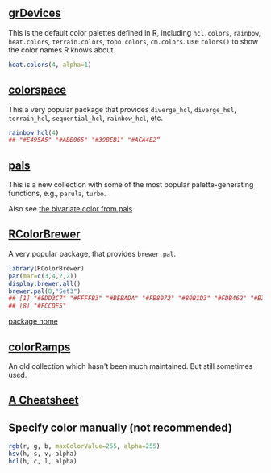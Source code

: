 ## [grDevices](https://stat.ethz.ch/R-manual/R-devel/library/grDevices/html/palettes.html)

This is the default color palettes defined in R, including `hcl.colors`, `rainbow`, `heat.colors`, `terrain.colors`, `topo.colors`, `cm.colors`. use `colors()` to show the color names R knows about.

```R
heat.colors(4, alpha=1)
```

## [colorspace](https://cran.r-project.org/web/packages/colorspace/vignettes/colorspace.html)

This a very popular package that provides `diverge_hcl`, `diverge_hsl`, `terrain_hcl`, `sequential_hcl`, `rainbow_hcl`, etc.

```R
rainbow_hcl(4)
## "#E495A5" "#ABB065" "#39BEB1" "#ACA4E2“
```

## [pals](https://cran.r-project.org/web/packages/pals/vignettes/pals_examples.html)

This is a new collection with some of the most popular palette-generating functions, e.g., `parula`, `turbo`.

Also see [the bivariate color from pals](https://cran.r-project.org/web/packages/pals/vignettes/bivariate_choropleths.html)

## [RColorBrewer](http://applied-r.com/rcolorbrewer-palettes/)

A very popular package, that provides `brewer.pal`.

```R
library(RColorBrewer)
par(mar=c(3,4,2,2))
display.brewer.all()
brewer.pal(8,"Set3")
## [1] "#8DD3C7" "#FFFFB3" "#BEBADA" "#FB8072" "#80B1D3" "#FDB462" "#B3DE69"
## [8] "#FCCDE5"
```

[package home](https://cran.r-project.org/web/packages/RColorBrewer/index.html)

## [colorRamps](https://cran.r-project.org/web/packages/colorRamps/index.html)

An old collection which hasn't been much maintained. But still sometimes used.

## [A Cheatsheet](https://www.nceas.ucsb.edu/sites/default/files/2020-04/colorPaletteCheatsheet.pdf)

## Specify color manually (not recommended)

```R
rgb(r, g, b, maxColorValue=255, alpha=255)
hsv(h, s, v, alpha)
hcl(h, c, l, alpha)
```
